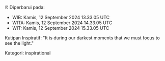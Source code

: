⏰ Diperbarui pada:
- WIB: Kamis, 12 September 2024 13.33.05 UTC
- WITA: Kamis, 12 September 2024 14.33.05 UTC
- WIT: Kamis, 12 September 2024 15.33.05 UTC

Kutipan Inspiratif:
"It is during our darkest moments that we must focus to see the light."


Kategori: inspirational

